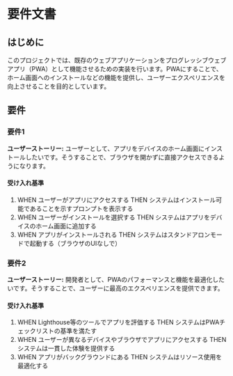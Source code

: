 # 要件文書

## はじめに

このプロジェクトでは、既存のウェブアプリケーションをプログレッシブウェブアプリ（PWA）として機能させるための実装を行います。PWAにすることで、ホーム画面へのインストールなどの機能を提供し、ユーザーエクスペリエンスを向上させることを目的としています。

## 要件

### 要件1

**ユーザーストーリー:** ユーザーとして、アプリをデバイスのホーム画面にインストールしたいです。そうすることで、ブラウザを開かずに直接アクセスできるようになります。

#### 受け入れ基準

1. WHEN ユーザーがアプリにアクセスする THEN システムはインストール可能であることを示すプロンプトを表示する
2. WHEN ユーザーがインストールを選択する THEN システムはアプリをデバイスのホーム画面に追加する
3. WHEN アプリがインストールされる THEN システムはスタンドアロンモードで起動する（ブラウザのUIなしで）

### 要件2

**ユーザーストーリー:** 開発者として、PWAのパフォーマンスと機能を最適化したいです。そうすることで、ユーザーに最高のエクスペリエンスを提供できます。

#### 受け入れ基準

1. WHEN Lighthouse等のツールでアプリを評価する THEN システムはPWAチェックリストの基準を満たす
2. WHEN ユーザーが異なるデバイスやブラウザでアプリにアクセスする THEN システムは一貫した体験を提供する
3. WHEN アプリがバックグラウンドにある THEN システムはリソース使用を最適化する